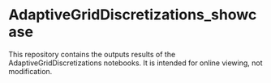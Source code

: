 # AdaptiveGridDiscretizations_showcase
This repository contains the outputs results of the AdaptiveGridDiscretizations notebooks. It is intended for online viewing, not modification.
